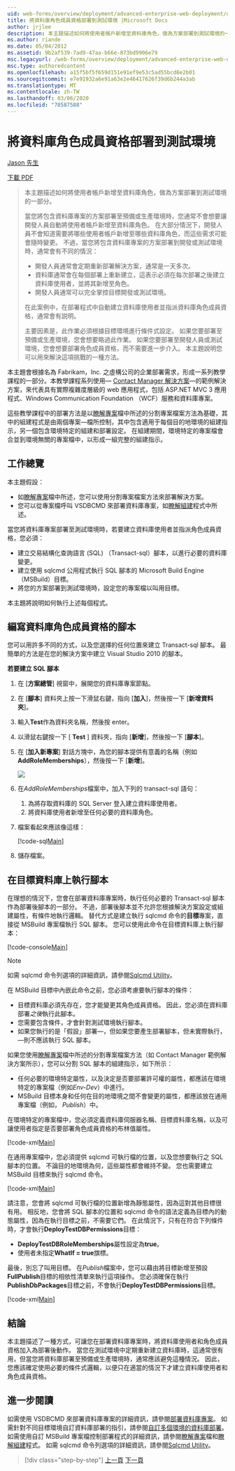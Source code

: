 ```yaml
---
uid: web-forms/overview/deployment/advanced-enterprise-web-deployment/deploying-database-role-memberships-to-test-environments
title: 將資料庫角色成員資格部署到測試環境 |Microsoft Docs
author: jrjlee
description: 本主題描述如何將使用者帳戶新增至資料庫角色，做為方案部署到測試環境的一部分。 當您部署包含 ... 的方案時
ms.author: riande
ms.date: 05/04/2012
ms.assetid: 9b2af539-7ad9-47aa-b66e-873bd9906e79
msc.legacyurl: /web-forms/overview/deployment/advanced-enterprise-web-deployment/deploying-database-role-memberships-to-test-environments
msc.type: authoredcontent
ms.openlocfilehash: a15f5bf5f659d151e91ef9e53c5ad55bcd8e2b01
ms.sourcegitcommit: e7e91932a6e91a63e2e46417626f39d6b244a3ab
ms.translationtype: MT
ms.contentlocale: zh-TW
ms.lasthandoff: 03/06/2020
ms.locfileid: "78587588"
---
```

# <a name="deploying-database-role-memberships-to-test-environments"></a>將資料庫角色成員資格部署到測試環境

[Jason 先生](https://github.com/jrjlee)

[下載 PDF](https://msdnshared.blob.core.windows.net/media/MSDNBlogsFS/prod.evol.blogs.msdn.com/CommunityServer.Blogs.Components.WeblogFiles/00/00/00/63/56/8130.DeployingWebAppsInEnterpriseScenarios.pdf)

> 本主題描述如何將使用者帳戶新增至資料庫角色，做為方案部署到測試環境的一部分。
> 
> 當您將包含資料庫專案的方案部署至預備或生產環境時，您通常不會想要讓開發人員自動將使用者帳戶新增至資料庫角色。 在大部分情況下，開發人員不會知道需要將哪些使用者帳戶新增至哪些資料庫角色，而這些需求可能會隨時變更。 不過，當您將包含資料庫專案的方案部署到開發或測試環境時，通常會有不同的情況：
> 
> - 開發人員通常會定期重新部署解決方案，通常是一天多次。
> - 資料庫通常會在每個部署上重新建立，這表示必須在每次部署之後建立資料庫使用者，並將其新增至角色。
> - 開發人員通常可以完全掌控目標開發或測試環境。
> 
> 在此案例中，在部署程式中自動建立資料庫使用者並指派資料庫角色成員資格，通常會有説明。
> 
> 主要因素是，此作業必須根據目標環境進行條件式設定。 如果您要部署至預備或生產環境，您會想要略過此作業。 如果您要部署至開發人員或測試環境，您會想要部署角色成員資格，而不需要進一步介入。 本主題說明您可以用來解決這項挑戰的一種方法。

本主題會根據名為 Fabrikam，Inc. 之虛構公司的企業部署需求，形成一系列教學課程的一部分。本教學課程系列使用&#x2014; [Contact Manager 解決方案](../web-deployment-in-the-enterprise/the-contact-manager-solution.md)&#x2014;的範例解決方案，來代表具有實際複雜度層級的 web 應用程式，包括 ASP.NET MVC 3 應用程式、Windows Communication Foundation （WCF）服務和資料庫專案。

這些教學課程中的部署方法是以[瞭解專案](../web-deployment-in-the-enterprise/understanding-the-project-file.md)檔中所述的分割專案檔案方法為基礎，其中的組建程式是由兩個專案&#x2014;檔所控制，其中包含適用于每個目的地環境的組建指示，另一個包含環境特定的組建和部署設定。 在組建期間，環境特定的專案檔會合並到環境無關的專案檔中，以形成一組完整的組建指示。

## <a name="task-overview"></a>工作總覽

本主題假設：

- 如[瞭解專案](../web-deployment-in-the-enterprise/understanding-the-project-file.md)檔中所述，您可以使用分割專案檔案方法來部署解決方案。
- 您可以從專案檔呼叫 VSDBCMD 來部署資料庫專案，如[瞭解組建](../web-deployment-in-the-enterprise/understanding-the-build-process.md)程式中所述。

當您將資料庫專案部署至測試環境時，若要建立資料庫使用者並指派角色成員資格，您必須：

- 建立交易結構化查詢語言 (SQL) （Transact-sql）腳本，以進行必要的資料庫變更。
- 建立使用 sqlcmd 公用程式執行 SQL 腳本的 Microsoft Build Engine （MSBuild）目標。
- 將您的方案部署到測試環境時，設定您的專案檔以叫用目標。

本主題將說明如何執行上述每個程式。

## <a name="scripting-the-database-role-memberships"></a>編寫資料庫角色成員資格的腳本

您可以用許多不同的方式，以及您選擇的任何位置來建立 Transact-sql 腳本。 最簡單的方法是在您的解決方案中建立 Visual Studio 2010 的腳本。

**若要建立 SQL 腳本**

1. 在 [**方案總管**] 視窗中，展開您的資料庫專案節點。
2. 在 [**腳本**] 資料夾上按一下滑鼠右鍵，指向 [**加入**]，然後按一下 [**新增資料夾**]。
3. 輸入**Test**作為資料夾名稱，然後按 enter。
4. 以滑鼠右鍵按一下 [ **Test** ] 資料夾，指向 [**新增**]，然後按一下 [**腳本**]。
5. 在 [**加入新專案**] 對話方塊中，為您的腳本提供有意義的名稱（例如**AddRoleMemberships**），然後按一下 [**新增**]。

    ![](deploying-database-role-memberships-to-test-environments/_static/image1.png)
6. 在*AddRoleMemberships*檔案中，加入下列的 transact-sql 語句：

    1. 為將存取資料庫的 SQL Server 登入建立資料庫使用者。
    2. 將資料庫使用者新增至任何必要的資料庫角色。
7. 檔案看起來應該像這樣：

    [!code-sql[Main](deploying-database-role-memberships-to-test-environments/samples/sample1.sql)]
8. 儲存檔案。

## <a name="executing-the-script-on-the-target-database"></a>在目標資料庫上執行腳本

在理想的情況下，您會在部署資料庫專案時，執行任何必要的 Transact-sql 腳本作為部署後腳本的一部分。 不過，部署後腳本並不允許您根據解決方案設定或組建屬性，有條件地執行邏輯。 替代方式是建立執行 sqlcmd 命令的**目標**專案，直接從 MSBuild 專案檔執行 SQL 腳本。 您可以使用此命令在目標資料庫上執行腳本：

[!code-console[Main](deploying-database-role-memberships-to-test-environments/samples/sample2.cmd)]

> [!NOTE]
> 如需 sqlcmd 命令列選項的詳細資訊，請參閱[Sqlcmd Utility](https://msdn.microsoft.com/library/ms162773.aspx)。

在 MSBuild 目標中內嵌此命令之前，您必須考慮要執行腳本的條件：

- 目標資料庫必須先存在，您才能變更其角色成員資格。 因此，您必須在資料庫部署*之後*執行此腳本。
- 您需要包含條件，才會針對測試環境執行腳本。
- 如果您執行的是「假設」部署&#x2014;，但如果您要產生部署腳本，但未實際執行，&#x2014;則不應該執行 SQL 腳本。

如果您使用[瞭解專案](../web-deployment-in-the-enterprise/understanding-the-project-file.md)檔中所述的分割專案檔案方法（如 Contact Manager 範例解決方案所示），您可以分割 SQL 腳本的組建指示，如下所示：

- 任何必要的環境特定屬性，以及決定是否要部署許可權的屬性，都應該在環境特定的專案檔（例如*Env-Dev*）中進行。
- MSBuild 目標本身和任何在目的地環境之間不會變更的屬性，都應該放在通用專案檔（例如， *Publish*）中。

在環境特定的專案檔中，您必須定義資料庫伺服器名稱、目標資料庫名稱，以及可讓使用者指定是否要部署角色成員資格的布林值屬性。

[!code-xml[Main](deploying-database-role-memberships-to-test-environments/samples/sample3.xml)]

在通用專案檔中，您必須提供 sqlcmd 可執行檔的位置，以及您想要執行之 SQL 腳本的位置。 不論目的地環境為何，這些屬性都會維持不變。 您也需要建立 MSBuild 目標來執行 sqlcmd 命令。

[!code-xml[Main](deploying-database-role-memberships-to-test-environments/samples/sample4.xml)]

請注意，您會將 sqlcmd 可執行檔的位置新增為靜態屬性，因為這對其他目標很有用。 相反地，您會將 SQL 腳本的位置和 sqlcmd 命令的語法定義為目標內的動態屬性，因為在執行目標之前，不需要它們。 在此情況下，只有在符合下列條件時，才會執行**DeployTestDBPermissions**目標：

- **DeployTestDBRoleMemberships**屬性設定為**true**。
- 使用者未指定**WhatIf = true**旗標。

最後，別忘了叫用目標。 在*Publish*檔案中，您可以藉由將目標新增至預設**FullPublish**目標的相依性清單來執行這項操作。 您必須確保在執行**PublishDbPackages**目標之前，不會執行**DeployTestDBPermissions**目標。

[!code-xml[Main](deploying-database-role-memberships-to-test-environments/samples/sample5.xml)]

## <a name="conclusion"></a>結論

本主題描述了一種方式，可讓您在部署資料庫專案時，將資料庫使用者和角色成員資格加入為部署後動作。 當您在測試環境中定期重新建立資料庫時，這通常很有用，但當您將資料庫部署至預備或生產環境時，通常應該避免這種情況。 因此，您應該確定使用必要的條件式邏輯，以便只在適當的情況下才建立資料庫使用者和角色成員資格。

## <a name="further-reading"></a>進一步閱讀

如需使用 VSDBCMD 來部署資料庫專案的詳細資訊，請參閱[部署資料庫專案](../web-deployment-in-the-enterprise/deploying-database-projects.md)。 如需針對不同目標環境自訂資料庫部署的指引，請參閱[自訂多個環境的資料庫部署](customizing-database-deployments-for-multiple-environments.md)。 如需使用自訂 MSBuild 專案檔控制部署程式的詳細資訊，請參閱[瞭解專案](../web-deployment-in-the-enterprise/understanding-the-project-file.md)檔和[瞭解組建](../web-deployment-in-the-enterprise/understanding-the-build-process.md)程式。 如需 sqlcmd 命令列選項的詳細資訊，請參閱[Sqlcmd Utility](https://msdn.microsoft.com/library/ms162773.aspx)。

> [!div class="step-by-step"]
> [上一頁](customizing-database-deployments-for-multiple-environments.md)
> [下一頁](deploying-membership-databases-to-enterprise-environments.md)
